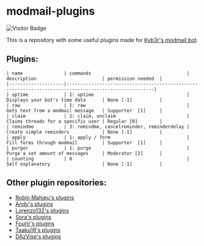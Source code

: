 # modmail-plugins
![Visitor Badge](https://visitor-badge.laobi.icu/badge?page_id=coalbyte.modmail-plugins)

This is a repository with some useful plugins made for [Kyb3r's modmail bot](https://github.com/kyb3r/modmail).

## Plugins:

```
| name               | commands                                   | description                        | permission needed  |
|--------------------|------------------------------------------------------------------------------------------------------|
| uptime             | 1: uptime                                  | Displays your bot's time data      | None [-1]          | 
| raw                | 1: raw                                     | Gets text from a modmail message   | Supporter  [1]     | 
| claim              | 2: claim, unclaim                          | Claims threads for a specific user | Regular [0]        |
| remindme           | 3: remindme, cancelreminder, reminderdelay | Create simple reminders            | None [-1]          |
| apply              | 1: apply / form                            | Fill forms through modmail         | Supporter  [1]     |
| purger             | 1: purge                                   | Purge a set amount of messages     | Moderator [2]      |
| counting           | 0                                          | Self explanatory                   | None [-1]          |
```

## Other plugin repositories:
- [Robin Mahieu's plugins](https://github.com/robinmahieu/modmail-plugins)
- [Andy's plugins](https://github.com/matrix2113/modmail-plugins)
- [Lorenzo132's plugins](https://github.com/lorenzo132/modmail-plugins)
- [Sora's plugins](https://github.com/6days9weeks/modmail-plugins)
- [Fourjr's plugins](https://github.com/fourjr/modmail-plugins)
- [Taaku18's plugins](https://github.com/Taaku18/modmail-plugins)
- [DAzVise's plugins](https://github.com/DAzVise/modmail-plugins/tree/master/role)

